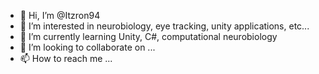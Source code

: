 - 👋 Hi, I’m @Itzron94
- 👀 I’m interested in neurobiology, eye tracking, unity applications, etc...
- 🌱 I’m currently learning Unity, C#, computational neurobiology
- 💞️ I’m looking to collaborate on ...
- 📫 How to reach me ...

<!---
Itzron94/Itzron94 is a ✨ special ✨ repository because its `README.md` (this file) appears on your GitHub profile.
You can click the Preview link to take a look at your changes.
--->
